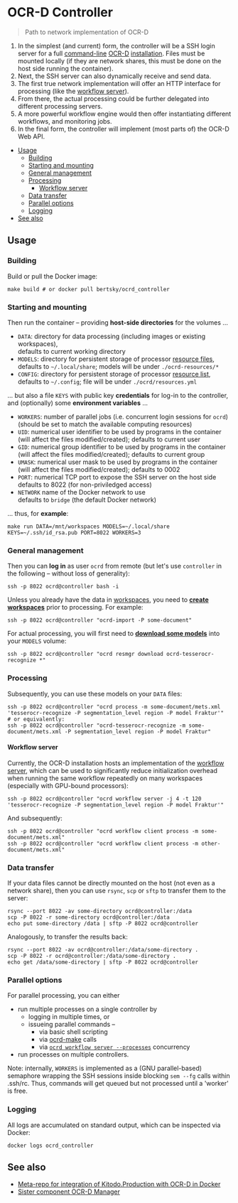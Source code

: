 # OCR-D Controller

> Path to network implementation of OCR-D

1. In the simplest (and current) form, the controller will be a SSH login server for a full [command-line](https://ocr-d.de/en/spec/cli) [OCR-D](https://ocr-d.de) [installation](https://github.com/OCR-D/ocrd_all). 
   Files must be mounted locally (if they are network shares, this must be done on the host side running the container).
2. Next, the SSH server can also dynamically receive and send data.
3. The first true network implementation will offer an HTTP interface for processing (like the [workflow server](https://github.com/OCR-D/core/pull/652)).
4. From there, the actual processing could be further delegated into different processing servers.
5. A more powerful workflow engine would then offer instantiating different workflows, and monitoring jobs.
6. In the final form, the controller will implement (most parts of) the OCR-D Web API.

 * [Usage](#usage)
   * [Building](#building)
   * [Starting and mounting](#starting-and-mounting)
   * [General management](#general-management)
   * [Processing](#processing)
     * [Workflow server](#workflow-server)
   * [Data transfer](#data-transfer)
   * [Parallel options](#parallel-options)
   * [Logging](#logging)
 * [See also](#see-also)


## Usage

### Building

Build or pull the Docker image:

    make build # or docker pull bertsky/ocrd_controller

### Starting and mounting

Then run the container – providing **host-side directories** for the volumes …

 * `DATA`: directory for data processing (including images or existing workspaces),  
   defaults to current working directory
 * `MODELS`: directory for persistent storage of processor [resource files](https://ocr-d.de/en/models),  
   defaults to `~/.local/share`; models will be under `./ocrd-resources/*`
 * `CONFIG`: directory for persistent storage of processor [resource list](https://ocr-d.de/en/models),  
   defaults to `~/.config`; file will be under `./ocrd/resources.yml`

… but also a file `KEYS` with public key **credentials** for log-in to the controller, and (optionally) some **environment variables** …

 * `WORKERS`: number of parallel jobs (i.e. concurrent login sessions for `ocrd`)
    (should be set to match the available computing resources)
 * `UID`: numerical user identifier to be used by programs in the container  
    (will affect the files modified/created); defaults to current user
 * `GID`: numerical group identifier to be used by programs in the container  
    (will affect the files modified/created); defaults to current group
 * `UMASK`: numerical user mask to be used by programs in the container  
    (will affect the files modified/created); defaults to 0002
 * `PORT`: numerical TCP port to expose the SSH server on the host side  
    defaults to 8022 (for non-priviledged access)
 * `NETWORK` name of the Docker network to use  
    defaults to `bridge` (the default Docker network)

… thus, for **example**:

    make run DATA=/mnt/workspaces MODELS=~/.local/share KEYS=~/.ssh/id_rsa.pub PORT=8022 WORKERS=3

### General management

Then you can **log in** as user `ocrd` from remote (but let's use `controller` in the following – 
without loss of generality):

    ssh -p 8022 ocrd@controller bash -i

Unless you already have the data in [workspaces](https://ocr-d.de/en/spec/glossary#workspace), 
you need to [**create workspaces**](https://ocr-d.de/en/user_guide#preparing-a-workspace) prior to processing.
For example:

    ssh -p 8022 ocrd@controller "ocrd-import -P some-document"

For actual processing, you will first need to [**download some models**](https://ocr-d.de/en/models)
into your `MODELS` volume:

    ssh -p 8022 ocrd@controller "ocrd resmgr download ocrd-tesserocr-recognize *"

### Processing

Subsequently, you can use these models on your `DATA` files:

    ssh -p 8022 ocrd@controller "ocrd process -m some-document/mets.xml 'tesserocr-recognize -P segmentation_level region -P model Fraktur'"
    # or equivalently:
    ssh -p 8022 ocrd@controller "ocrd-tesserocr-recognize -m some-document/mets.xml -P segmentation_level region -P model Fraktur"

#### Workflow server

Currently, the OCR-D installation hosts an implementation of the [workflow server](https://github.com/OCR-D/core/pull/652),
which can be used to significantly reduce initialization overhead when running the same workflow repeatedly
on many workspaces (especially with GPU-bound processors):

    ssh -p 8022 ocrd@controller "ocrd workflow server -j 4 -t 120 'tesserocr-recognize -P segmentation_level region -P model Fraktur'"

And subsequently:

    ssh -p 8022 ocrd@controller "ocrd workflow client process -m some-document/mets.xml"
    ssh -p 8022 ocrd@controller "ocrd workflow client process -m other-document/mets.xml"

### Data transfer

If your data files cannot be directly mounted on the host (not even as a network share),
then you can use `rsync`, `scp` or `sftp` to transfer them to the server:

    rsync --port 8022 -av some-directory ocrd@controller:/data
    scp -P 8022 -r some-directory ocrd@controller:/data
    echo put some-directory /data | sftp -P 8022 ocrd@controller

Analogously, to transfer the results back:

    rsync --port 8022 -av ocrd@controller:/data/some-directory .
    scp -P 8022 -r ocrd@controller:/data/some-directory .
    echo get /data/some-directory | sftp -P 8022 ocrd@controller

### Parallel options

For parallel processing, you can either
- run multiple processes on a single controller by
  - logging in multiple times, or 
  - issueing parallel commands – 
    * via basic shell scripting
    * via [ocrd-make](https://bertsky.github.io/workflow-configuration) calls
    * via [`ocrd workflow server --processes`](#workflow-server) concurrency
- run processes on multiple controllers.

Note: internally, `WORKERS` is implemented as a (GNU parallel-based) semaphore
wrapping the SSH sessions inside blocking `sem --fg` calls within .ssh/rc.
Thus, commands will get queued but not processed until a 'worker' is free.

### Logging

All logs are accumulated on standard output, which can be inspected via Docker:

    docker logs ocrd_controller

## See also

- [Meta-repo for integration of Kitodo.Production with OCR-D in Docker](https://github.com/markusweigelt/kitodo_production_ocrd)
- [Sister component OCR-D Manager](https://github.com/markusweigelt/ocrd_manager)
